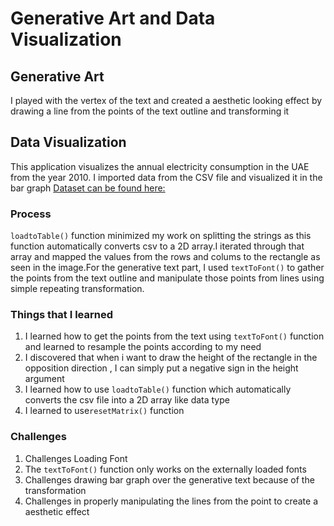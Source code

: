 # Generative Art and Data Visualization 

## Generative Art 
I played with the vertex of the text and created a aesthetic looking effect by drawing a line from the points of the text outline and transforming it

## Data Visualization 
This application visualizes the annual electricity consumption in the UAE from the year 2010.
I imported data from the CSV file and visualized it in the bar graph 
[Dataset can be found here:](https://addata.gov.ae/dataset/electricity-consumption)







### Process 
````loadtoTable()```` function minimized my work on splitting the strings as this function automatically converts csv to a 2D array.I iterated through that array and mapped the values from the rows and colums to the rectangle as seen in the image.For the generative text part, I used ````textToFont()```` to gather the points from the text outline and manipulate those points from lines using simple repeating transformation.


### Things that I learned 
1. I learned how to get the points from the text using ````textToFont()```` function and learned to resample the points according to my need 
2. I discovered that when i want to draw the height of the rectangle in the opposition direction , I can simply put a negative sign in the height argument  
3. I learned how to use ````loadtoTable()```` function which automatically converts the csv file into a 2D array like data type 
4. I learned to use````resetMatrix()```` function



### Challenges 
1.  Challenges Loading Font 
2.  The ````textToFont()```` function only works on the externally loaded fonts 
3.  Challenges drawing bar graph over the generative text because of the transformation 
4.  Challenges in properly manipulating the lines from the point to create a aesthetic effect

